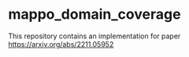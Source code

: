 # mappo_domain_coverage

This repository contains an implementation for paper https://arxiv.org/abs/2211.05952
